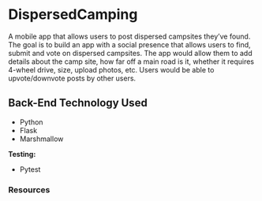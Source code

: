 # DispersedCamping
A mobile app that allows users to post dispersed campsites they’ve found.  The goal is to build an app with a social presence that allows users to find, submit and vote on dispersed campsites. The app would allow them to add details about the camp site, how far off a main road is it, whether it requires 4-wheel drive, size, upload photos, etc.  Users would be able to upvote/downvote posts by other users. 

## Back-End Technology Used
- Python
- Flask
- Marshmallow 

**Testing:**
- Pytest

### Resources

